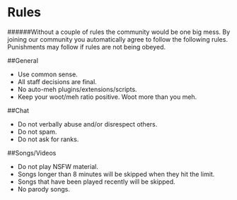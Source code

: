 Rules
======
######Without a couple of rules the community would be one big mess. By joining our community you automatically agree to follow the following rules. Punishments may follow if rules are not being obeyed.



##General

* Use common sense.
* All staff decisions are final.
* No auto-meh plugins/extensions/scripts.
* Keep your woot/meh ratio positive. Woot more than you meh.




##Chat

* Do not verbally abuse and/or disrespect others.
* Do not spam.
* Do not ask for ranks.




##Songs/Videos

* Do not play NSFW material.
* Songs longer than 8 minutes will be skipped when they hit the limit.
* Songs that have been played recently will be skipped.
* No parody songs.
